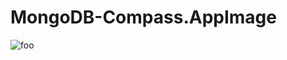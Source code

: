 # MongoDB-Compass.AppImage

![foo](https://github.com/nx-appbuild-hub/MongoDB-Compass.AppImage//actions/workflows/makefile.yml/badge.svg)
